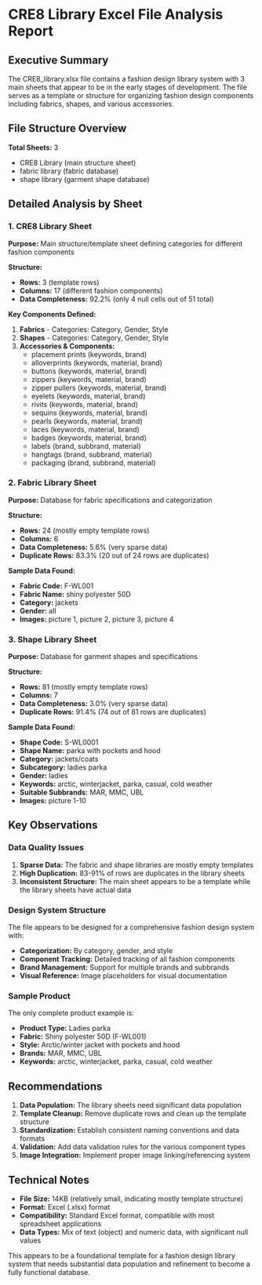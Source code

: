 # CRE8 Library Excel File Analysis Report

## Executive Summary

The CRE8_library.xlsx file contains a fashion design library system with 3 main sheets that appear to be in the early stages of development. The file serves as a template or structure for organizing fashion design components including fabrics, shapes, and various accessories.

## File Structure Overview

**Total Sheets:** 3
- CRE8 Library (main structure sheet)
- fabric library (fabric database)
- shape library (garment shape database)

## Detailed Analysis by Sheet

### 1. CRE8 Library Sheet
**Purpose:** Main structure/template sheet defining categories for different fashion components

**Structure:**
- **Rows:** 3 (template rows)
- **Columns:** 17 (different fashion components)
- **Data Completeness:** 92.2% (only 4 null cells out of 51 total)

**Key Components Defined:**
1. **Fabrics** - Categories: Category, Gender, Style
2. **Shapes** - Categories: Category, Gender, Style  
3. **Accessories & Components:**
   - placement prints (keywords, brand)
   - alloverprints (keywords, material, brand)
   - buttons (keywords, material, brand)
   - zippers (keywords, material, brand)
   - zipper pullers (keywords, material, brand)
   - eyelets (keywords, material, brand)
   - rivits (keywords, material, brand)
   - sequins (keywords, material, brand)
   - pearls (keywords, material, brand)
   - laces (keywords, material, brand)
   - badges (keywords, material, brand)
   - labels (brand, subbrand, material)
   - hangtags (brand, subbrand, material)
   - packaging (brand, subbrand, material)

### 2. Fabric Library Sheet
**Purpose:** Database for fabric specifications and categorization

**Structure:**
- **Rows:** 24 (mostly empty template rows)
- **Columns:** 6
- **Data Completeness:** 5.6% (very sparse data)
- **Duplicate Rows:** 83.3% (20 out of 24 rows are duplicates)

**Sample Data Found:**
- **Fabric Code:** F-WL001
- **Fabric Name:** shiny polyester 50D
- **Category:** jackets
- **Gender:** all
- **Images:** picture 1, picture 2, picture 3, picture 4

### 3. Shape Library Sheet
**Purpose:** Database for garment shapes and specifications

**Structure:**
- **Rows:** 81 (mostly empty template rows)
- **Columns:** 7
- **Data Completeness:** 3.0% (very sparse data)
- **Duplicate Rows:** 91.4% (74 out of 81 rows are duplicates)

**Sample Data Found:**
- **Shape Code:** S-WL0001
- **Shape Name:** parka with pockets and hood
- **Category:** jackets/coats
- **Subcategory:** ladies parka
- **Gender:** ladies
- **Keywords:** arctic, winterjacket, parka, casual, cold weather
- **Suitable Subbrands:** MAR, MMC, UBL
- **Images:** picture 1-10

## Key Observations

### Data Quality Issues
1. **Sparse Data:** The fabric and shape libraries are mostly empty templates
2. **High Duplication:** 83-91% of rows are duplicates in the library sheets
3. **Inconsistent Structure:** The main sheet appears to be a template while the library sheets have actual data

### Design System Structure
The file appears to be designed for a comprehensive fashion design system with:
- **Categorization:** By category, gender, and style
- **Component Tracking:** Detailed tracking of all fashion components
- **Brand Management:** Support for multiple brands and subbrands
- **Visual Reference:** Image placeholders for visual documentation

### Sample Product
The only complete product example is:
- **Product Type:** Ladies parka
- **Fabric:** Shiny polyester 50D (F-WL001)
- **Style:** Arctic/winter jacket with pockets and hood
- **Brands:** MAR, MMC, UBL
- **Keywords:** arctic, winterjacket, parka, casual, cold weather

## Recommendations

1. **Data Population:** The library sheets need significant data population
2. **Template Cleanup:** Remove duplicate rows and clean up the template structure
3. **Standardization:** Establish consistent naming conventions and data formats
4. **Validation:** Add data validation rules for the various component types
5. **Image Integration:** Implement proper image linking/referencing system

## Technical Notes

- **File Size:** 14KB (relatively small, indicating mostly template structure)
- **Format:** Excel (.xlsx) format
- **Compatibility:** Standard Excel format, compatible with most spreadsheet applications
- **Data Types:** Mix of text (object) and numeric data, with significant null values

This appears to be a foundational template for a fashion design library system that needs substantial data population and refinement to become a fully functional database. 